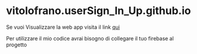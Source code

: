 # vitolofrano.userSign_In_Up.github.io

<html>
<body>
<p>Se vuoi Visualizzare la web app visita il link <a href="https://flutter-login-register-55350.web.app"> qui </a></p>

<p> Per utilizzare il mio codice avrai bisogno di collegare il tuo firebase al progetto </p>
</body>
</html>
